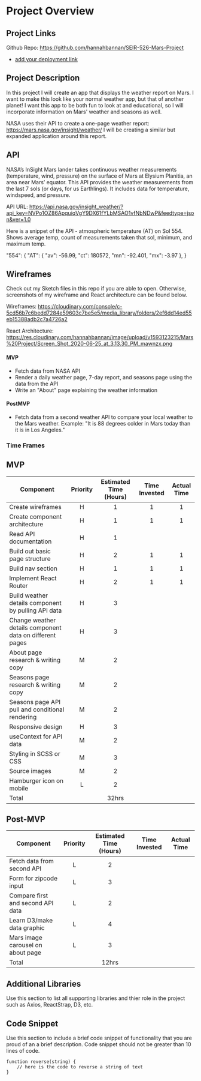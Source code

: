 # Project Overview

## Project Links

Github Repo: https://github.com/hannahbannan/SEIR-526-Mars-Project
- [add your deployment link]()

## Project Description

In this project I will create an app that displays the weather report on Mars. I want to make this look like your normal weather app, but that of another planet! I want this app to be both fun to look at and educational, so I will incorporate information on Mars' weather and seasons as well.

NASA uses their API to create a one-page weather report: https://mars.nasa.gov/insight/weather/
I will be creating a similar but expanded application around this report.


## API

NASA’s InSight Mars lander takes continuous weather measurements (temperature, wind, pressure) on the surface of Mars at Elysium Planitia, an area near Mars’ equator. This API provides the weather measurements from the last 7 sols (or days, for us Earthlings). It includes data for temperature, windspeed, and pressure.

API URL: https://api.nasa.gov/insight_weather/?api_key=NVPo1OZ86ApquiqVgY9DX61fYLbMSAO1vfNbNDwP&feedtype=json&ver=1.0

Here is a snippet of the API - atmospheric temperature (AT) on Sol 554. Shows average temp, count of measurements taken that sol, minimum, and maximum temp.

"554": {
	"AT": {
		"av": -56.99,
		"ct": 180572,
		"mn": -92.401,
		"mx": -3.97
	},
}


## Wireframes

Check out my Sketch files in this repo if you are able to open. Otherwise, screenshots of my wireframe and React architecture can be found below.

Wireframes: https://cloudinary.com/console/c-5cd56b7c6bedd7284e59603c7be5e5/media_library/folders/2ef6dd14ed55eb15388adb2c7a4726a2

React Architecture: https://res.cloudinary.com/hannahbannan/image/upload/v1593123215/Mars%20Project/Screen_Shot_2020-06-25_at_3.13.30_PM_mawnzx.png



#### MVP 
- Fetch data from NASA API
- Render a daily weather page, 7-day report, and seasons page using the data from the API
- Write an "About" page explaining the weather information

#### PostMVP 

- Fetch data from a second weather API to compare your local weather to the Mars weather. Example: "It is 88 degrees colder in Mars today than it is in Los Angeles."

### Time Frames

## MVP
| Component | Priority | Estimated Time (Hours) | Time Invested | Actual Time |
| --- | :---: |  :---: | :---: | :---: |
| Create wireframes | H | 1 | 1 | 1 |
| Create component architecture | H | 1 | 1 | 1 |
| Read API documentation | H | 1 |  |  |
| Build out basic page structure | H | 2 | 1 | 1 |
| Build nav section | H | 1 | 1 | 1 |
| Implement React Router | H | 2 | 1 | 1 |
| Build weather details component by pulling API data | H | 3 |  |  |
| Change weather details component data on different pages | H | 3 |  |  |
| About page research & writing copy | M | 2 |  |  |
| Seasons page research & writing copy | M | 2 |  |  |
| Seasons page API pull and conditional rendering | M | 2 |  |  |
| Responsive design | H | 3 |  |  |
| useContext for API data | M | 2 |  |  |
| Styling in SCSS or CSS | M | 3 |  |  |
| Source images | M | 2 |  |  |
| Hamburger icon on mobile | L | 2 |  |  |
| Total |  | 32hrs |  |  |


## Post-MVP
| Component | Priority | Estimated Time (Hours) | Time Invested | Actual Time |
| --- | :---: |  :---: | :---: | :---: |
| Fetch data from second API | L | 2 |  |  |
| Form for zipcode input | L | 3 |  |  |
| Compare first and second API data | L | 2 |  |  |
| Learn D3/make data graphic | L | 4 |  |  |
| Mars image carousel on about page | L | 3 |  |  |
| Total |  | 12hrs|  |  |

## Additional Libraries
 Use this section to list all supporting libraries and thier role in the project such as Axios, ReactStrap, D3, etc. 

## Code Snippet

Use this section to include a brief code snippet of functionality that you are proud of an a brief description.  Code snippet should not be greater than 10 lines of code. 

```
function reverse(string) {
	// here is the code to reverse a string of text
}
```
